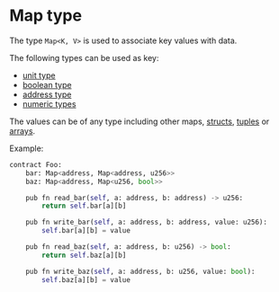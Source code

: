 # Map type

The type `Map<K, V>` is used to associate key values with data.

The following types can be used as key:

- [unit type]
- [boolean type]
- [address type]
- [numeric types]

The values can be of any type including other maps, [structs], [tuples] or [arrays].

Example:

```python
contract Foo:
    bar: Map<address, Map<address, u256>>
    baz: Map<address, Map<u256, bool>>

    pub fn read_bar(self, a: address, b: address) -> u256:
        return self.bar[a][b]

    pub fn write_bar(self, a: address, b: address, value: u256):
        self.bar[a][b] = value

    pub fn read_baz(self, a: address, b: u256) -> bool:
        return self.baz[a][b]

    pub fn write_baz(self, a: address, b: u256, value: bool):
        self.baz[a][b] = value
```

[unit type]: unit_type.md
[boolean type]: boolean_type.md
[address type]: address_type.md
[numeric types]: numeric_types.md
[structs]: structs.md
[tuples]: tuple_types.md
[arrays]: array_types.md

